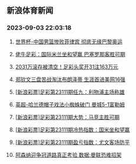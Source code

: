 ## 新浪体育新闻 
### 2023-09-03 22:03:18

1. [世界杯-中国男篮惨败菲律宾 彻底无缘巴黎奥运](https://sports.sina.com.cn/basketball/cba/2023-09-02/doc-imzkirhe1258891.shtml)

2. [佬牛足彩：国际米兰坐和望赢 巴塞罗那客胜可期](https://sports.sina.com.cn/l/2023-09-03/doc-imzkkwzn3797109.shtml)

3. [2031万滚存被清空！足彩头奖开31注163万元](https://sports.sina.com.cn/l/2023-09-03/doc-imzkksts0685069.shtml)

4. [郑钦文三盘苦战淘汰布朗泽蒂 生涯首进美网16强](https://sports.sina.com.cn/tennis/china/2023-09-03/doc-imzkknms4028063.shtml)

5. [[新浪彩票]足彩第23111期任九：利物浦主场称雄](https://sports.sina.com.cn/l/2023-09-03/doc-imzkksts0686116.shtml)

6. [英超-哈兰德帽子戏法小蜘蛛破门 曼城5-1富勒姆](https://sports.sina.com.cn/g/pl/2023-09-03/doc-imzkksts0684069.shtml)

7. [[新浪彩票]足彩第23111期大势：马竞主胜可期](https://sports.sina.com.cn/l/2023-09-03/doc-imzkksts0685619.shtml)

8. [[新浪彩票]足彩第23111期冷热指数：国米坐和望赢](https://sports.sina.com.cn/l/2023-09-03/doc-imzkkstk5760173.shtml)

9. [[新浪彩票]足彩第23111期盈亏指数：尤文客场防平](https://sports.sina.com.cn/l/2023-09-03/doc-imzkksts0686682.shtml)

10. [阿森纳迎争冠道路真正考验 数据:曼联恐难招架](https://sports.sina.com.cn/l/2023-09-03/doc-imzkevme7750985.shtml)

